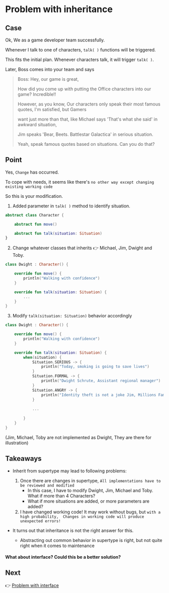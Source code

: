 # Problem with inheritance

## Case

Ok, We as a game developer team successfully.

Whenever I talk to one of characters, `talk( )` functions will be triggered.

This fits the initial plan. Whenever characters talk, it will trigger `talk( )`.

Later, Boss comes into your team and says

> Boss: Hey, our game is great,
> 
> How did you come up with putting the Office characters into our game? Incredible!! 
> 
> However, as you know, Our characters only speak their most famous quotes, I'm satisfied, but Gamers
> 
> want just more than that, like Michael says 'That's what she said' in awkward situation,
> 
> Jim speaks 'Bear, Beets. Battlestar Galactica' in serious situation.
> 
> Yeah, speak famous quotes based on situations. Can you do that?


## Point

Yes, `Change` has occurred.

To cope with needs, it seems like there's `no other way except changing existing working code`

So this is your modification.

1. Added parameter in `talk( )` method to identify situation.
``` kotlin
abstract class Character {

    abstract fun move()

    abstract fun talk(situation: Situation)
}
```


2. Change whatever classes that inherits :point_right: Michael, Jim, Dwight and Toby. 
```kotlin
class Dwight : Character() {

    override fun move() {
        println("Walking with confidence")
    }

    override fun talk(situation: Situation) {
        ...
    }
}
```

3. Modify `talk(situation: Situation)` behavior accordingly
```kotlin
class Dwight : Character() {

    override fun move() {
        println("Walking with confidence")
    }

    override fun talk(situation: Situation) {
        when(situation) {
            Situation.SERIOUS -> {
                println("Today, smoking is going to save lives")
            }
            Situation.FORMAL -> {
                println("Dwight Schrute, Assistant regional manager")
            }
            Situation.ANGRY -> {
                println("Identity theft is not a joke Jim, Millions Families suffer every year!")
            }
            
            ...
            
        }
    }
}
```

(Jim, Michael, Toby are not implemented as Dwight, They are there for illustration)


## Takeaways
- Inherit from supertype may lead to following problems:
    1. Once there are changes in supertype, `All implementations have to be reviewed and modified`
        - In this case, I have to modify Dwight, Jim, Michael and Toby. What if more than 4 Characters?
        - What if more situations are added, or more parameters are added?
    2. I have changed working code! It may work without bugs, but `with a high probability, 
       Changes in working code will produce unexpected errors!`

       
- It turns out that inheritance is not the right answer for this.
    - Abstracting out common behavior in supertype is right, but not quite right when it comes to
    maintenance
      


#### What about interface? Could this be a better solution?      






## Next
:point_right: [Problem with interface](../problem_interface)




